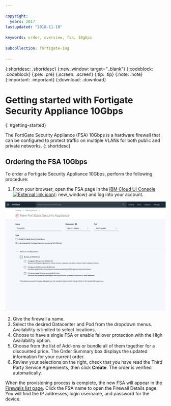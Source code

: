 ```yaml
---

copyright:
  years: 2017
lastupdated: "2018-11-10"

keywords: order, overview, fsa, 10gbps

subcollection: fortigate-10g

---
```


{:shortdesc: .shortdesc}
{:new_window: target="_blank"}
{:codeblock: .codeblock}
{:pre: .pre}
{:screen: .screen}
{:tip: .tip}
{:note: .note}
{:important: .important}
{:download: .download}

# Getting started with Fortigate Security Appliance 10Gbps
{: #getting-started}

The FortiGate Security Appliance (FSA) 10Gbps is a hardware firewall that can be configured to protect traffic on multiple VLANs for both public and private networks. 
{: shortdesc}

## Ordering the FSA 10Gbps

To order a Fortigate Security Appliance 10Gbps, perform the following procedure:

1. From your browser, open the FSA page in the [IBM Cloud UI Console ![External link icon](../../icons/launch-glyph.svg "External link icon")](https://cloud.ibm.com/classic/security/firewalls/multivlan/provision){: new_window} and log into your account.

  <img src="images/ordering.png" alt="drawing" style="width: 600px;"/>

2. Give the firewall a name.
3. Select the desired Datacenter and Pod from the dropdown menus. Availability is limited to select locations.
4. Choose to have a single FSA or enable failover protection with the High Availability option.
5. Choose from the list of Add-ons or bundle all of them together for a discounted price. The Order Summary box displays the updated information for your current order.
6. Review your selections on the right, check that you have read the Third Party Service Agreements, then click **Create**. The order is verified automatically.

When the provisioning process is complete, the new FSA will appear in the [Firewalls list page](/docs/infrastructure/fortigate-10g?topic=fortigate-10g-viewing-a-list-of-firewalls). Click the FSA name to open the Firewall Details page. You will find the IP addresses, login username, and password for the device.  
